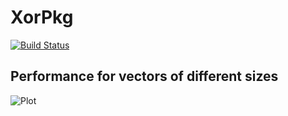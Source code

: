 # XorPkg

[![Build Status](https://github.com/krishna-praneet/XorPkg.jl/actions/workflows/CI.yml/badge.svg?branch=main)](https://github.com/krishna-praneet/XorPkg.jl/actions/workflows/CI.yml?query=branch%3Amain)

## Performance for vectors of different sizes
![Plot](https://drive.google.com/uc?export=view&id=1AMVmTsfpSr-qg6hy9kJOMxW6UlFK5bZ0)
